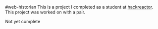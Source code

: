 #web-historian
This is a project I completed as a student at [hackreactor](http://hackreactor.com). This project was worked on with a pair.

Not yet complete
